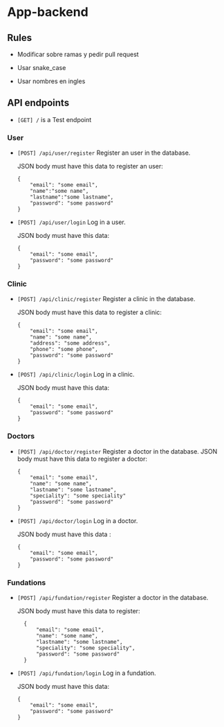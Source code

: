 # App-backend
## Rules
  - Modificar sobre ramas y pedir pull request

  - Usar snake_case

  - Usar nombres en ingles
## API endpoints
- `[GET] /` is a Test endpoint
### User 
- `[POST] /api/user/register` Register an user in the database.

    JSON body must have this data to register an user:
      
      {
          "email": "some email",
          "name":"some name",
          "lastname":"some lastname",
          "password": "some password"
      }
- `[POST] /api/user/login` Log in a user.

    JSON body must have this data:

      {
          "email": "some email",
          "password": "some password"
      }
### Clinic
- `[POST] /api/clinic/register` Register a clinic in the database.

    JSON body must have this data to register a clinic:

      {
          "email": "some email",
          "name": "some name",
          "address": "some address",
          "phone": "some phone",
          "password": "some password"
      }
- `[POST] /api/clinic/login` Log in a clinic.

    JSON body must have this data:

      {
          "email": "some email",
          "password": "some password"
      }
### Doctors
- `[POST] /api/doctor/register` Register a doctor in the database.
    JSON body must have this data to register a doctor:

      {
          "email": "some email",
          "name": "some name",
          "lastname": "some lastname",
          "speciality": "some speciality"
          "password": "some password"
      }
- `[POST] /api/doctor/login` Log in a doctor.

    JSON body must have this data :

      {
          "email": "some email",
          "password": "some password"
      }
### Fundations
- `[POST] /api/fundation/register` Register a doctor in the database.

    JSON body must have this data to register:
       
        {
            "email": "some email",
            "name": "some name",
            "lastname": "some lastname",
            "speciality": "some speciality",
            "password": "some password"
        }
- `[POST] /api/fundation/login` Log in a fundation.

    JSON body must have this data:

      {
          "email": "some email",
          "password": "some password"
      }

